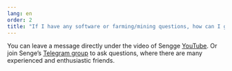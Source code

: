 ```yaml
---
lang: en
order: 2
title: "If I have any software or farming/mining questions, how can I get answers?"
---
```


You can leave a message directly under the video of Sengge [YouTube](https://www.youtube.com/channel/UCSD01JCN0SicK_VrbHM-Dhg). Or join Senge’s [Telegram group](https://t.me/chia168) to ask questions, where there are many experienced and enthusiastic friends.
